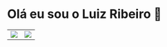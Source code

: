 # Olá eu sou o Luiz Ribeiro 👋

<table>
  <td>
    <img src="https://github-readme-stats.vercel.app/api?username=Luiz-M-Ribeiro&theme=tokyonight&show_icons=true">    
  </td>
  <td>
    <img src="https://github-readme-stats.vercel.app/api/top-langs/?username=Luiz-M-Ribeiro&langs_count=8&theme=tokyonight">
  </td>
</table>
